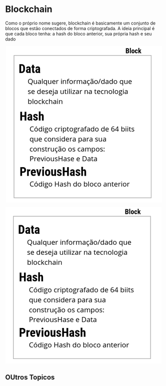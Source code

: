<style>
    .image{
        margin: auto;
        display: block;
        width = 50%;
    }
</style>

# Blockchain
Como o próprio nome sugere, blockchain é basicamente um conjunto de blocos que estão conectados de forma criptografada. A ideia principal é que cada bloco tenha: a hash do bloco anterior, sua própria hash e seu dado


<img src="/images/Block.png" class="image">


![](/images/Block.png)
## OUtros Topicos
